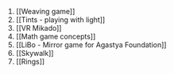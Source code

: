 1. [[Weaving game]]
2. [[Tints - playing with light]]
3. [[VR Mikado]]
4. [[Math game concepts]]
5. [[LiBo - Mirror game for Agastya Foundation]]
6. [[Skywalk]]
7. [[Rings]]
